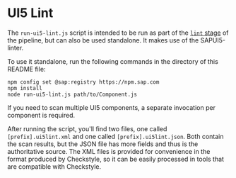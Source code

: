 # UI5 Lint

The `run-ui5-lint.js` script is intended to be run as part of the [`lint` stage](https://github.com/SAP/cloud-s4-sdk-pipeline/blob/master/configuration.md#lint) of the pipeline, but can also be used standalone.
It makes use of the SAPUI5-linter.

To use it standalone, run the following commands in the directory of this README file:

```
npm config set @sap:registry https://npm.sap.com
npm install
node run-ui5-lint.js path/to/Component.js
```

If you need to scan multiple UI5 components, a separate invocation per component is required.

After running the script, you'll find two files, one called `[prefix].ui5lint.xml` and one called `[prefix].ui5lint.json`.
Both contain the scan results, but the JSON file has more fields and thus is the authoritative source.
The XML files is provided for convenience in the format produced by Checkstyle, so it can be easily processed in tools that are compatible with Checkstyle.
